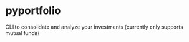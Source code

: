 # pyportfolio
CLI to consolidate and analyze your investments (currently only supports mutual funds)
